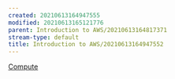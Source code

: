 ```yaml
---
created: 20210613164947555
modified: 20210613165121776
parent: Introduction to AWS/20210613164817371
stream-type: default
title: Introduction to AWS/20210613164947552
---
```

<a href="#Compute" class="tc-tiddlylink tc-tiddlylink-resolves">Compute</a>
